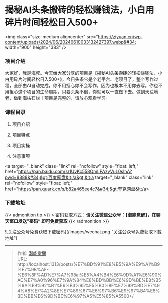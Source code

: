 # 揭秘AI头条搬砖的轻松赚钱法，小白用碎片时间轻松日入500&#43;


&lt;img class=&#34;size-medium aligncenter&#34; src=&#34;https://ziyuan.cn/wp-content/uploads/2024/06/20240610033132427397.webp&#34; width=&#34;900&#34; height=&#34;383&#34; /&gt;
###  项目介绍

大家好，我是海叔。今天给大家分享的项目是《揭秘AI头条搬砖的轻松赚钱法，小白用碎片时间轻松日入500&#43;》，今日头条它是个老平台、老项目了，整个写作过程，全部由AI自动完成，你不用担心你不会写作，因为也根本不用你去写。你也不用担心这个项目的生命周期，只要头条不倒，你就可以一直做下去。做到天荒地老，做到海枯石烂！项目是完整的，请放心观看学习。
###  课程目录

 1. 项目介绍

 1. 项目特点

 1. 项目实操

 1. 注意事项

&lt;a target=&#34;_blank&#34; class=&#34;link&#34; rel=&#34;nofollow&#34; style=&#34;float: left;&#34; href=&#34;https://pan.baidu.com/s/1UvKc558QmLPAzyVuL0sIhA?pwd=8888&#34;&gt;百度网盘&lt;/a&gt;&lt;a target=&#34;_blank&#34; class=&#34;link&#34; rel=&#34;nofollow&#34; style=&#34;float: left;&#34; href=&#34;https://pan.quark.cn/s/b82a465ee4c7&#34;&gt;夸克网盘&lt;/a&gt;

### 下载地址




{{&lt; admonition tip &gt;}}
&gt; 密码获取方式：**请关注微信公众号：【潜能觉醒】，在聊天窗口发送”密码“ 即可免费获取**
{{&lt; /admonition &gt;}}


![关注公众号免费获取下载密码](/images/wechat.png &#34;关注公众号免费获取下载地址&#34;)

---

> 作者: [潜能觉醒](/)  
> URL: http://localhost:1313/posts/%E7%BD%91%E8%B5%9A%E9%A1%B9%E7%9B%AE-%E6%8F%AD%E7%A7%98ai%E5%A4%B4%E6%9D%A1%E6%90%AC%E7%A0%96%E7%9A%84%E8%BD%BB%E6%9D%BE%E8%B5%9A%E9%92%B1%E6%B3%95%E5%B0%8F%E7%99%BD%E7%94%A8%E7%A2%8E%E7%89%87%E6%97%B6%E9%97%B4%E8%BD%BB%E6%9D%BE%E6%97%A5%E5%85%A5500&#43;/  

